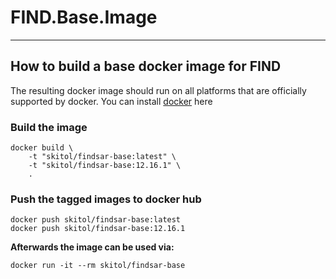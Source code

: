 # FIND.Base.Image

---

## How to build a base docker image for FIND

The resulting docker image should run on all platforms that are officially supported by docker. You can install [docker](https://docs.docker.com/engine/installation/) here

### Build the image

```
docker build \
    -t "skitol/findsar-base:latest" \
    -t "skitol/findsar-base:12.16.1" \
    .
```

### Push the tagged images to docker hub

```
docker push skitol/findsar-base:latest
docker push skitol/findsar-base:12.16.1
```

**Afterwards the image can be used via:**

```
docker run -it --rm skitol/findsar-base
```
